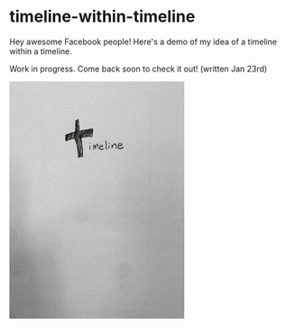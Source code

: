 # timeline-within-timeline
Hey awesome Facebook people! Here's a demo of my idea of a timeline within a timeline.

Work in progress. Come back soon to check it out! 
(written Jan 23rd)

![title](title.gif)
